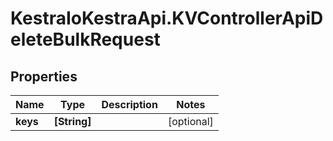 # KestraIoKestraApi.KVControllerApiDeleteBulkRequest

## Properties

Name | Type | Description | Notes
------------ | ------------- | ------------- | -------------
**keys** | **[String]** |  | [optional] 


